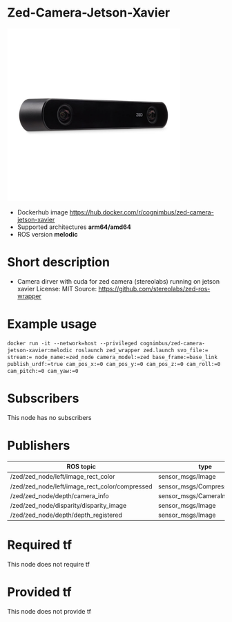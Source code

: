 # Zed-Camera-Jetson-Xavier

<img src="./zed-camera-jetson-xavier/sterolabs-zed-camera-arm-driver.jpg" alt="zed-camera-jetson-xavier" width="400"/>

* Dockerhub image https://hub.docker.com/r/cognimbus/zed-camera-jetson-xavier
* Supported architectures <b>arm64/amd64</b>
* ROS version <b>melodic</b>

# Short description
* Camera dirver with cuda for zed camera (stereolabs) running on jetson xavier
License: MIT
Source: https://github.com/stereolabs/zed-ros-wrapper

# Example usage
```
docker run -it --network=host --privileged cognimbus/zed-camera-jetson-xavier:melodic roslaunch zed_wrapper zed.launch svo_file:= stream:= node_name:=zed_node camera_model:=zed base_frame:=base_link publish_urdf:=true cam_pos_x:=0 cam_pos_y:=0 cam_pos_z:=0 cam_roll:=0 cam_pitch:=0 cam_yaw:=0
```

# Subscribers
This node has no subscribers


# Publishers
ROS topic | type
--- | ---
/zed/zed_node/left/image_rect_color | sensor_msgs/Image
/zed/zed_node/left/image_rect_color/compressed | sensor_msgs/CompressedImage
/zed/zed_node/depth/camera_info | sensor_msgs/CameraInfo
/zed/zed_node/disparity/disparity_image | sensor_msgs/Image
/zed/zed_node/depth/depth_registered | sensor_msgs/Image


# Required tf
This node does not require tf


# Provided tf
This node does not provide tf


